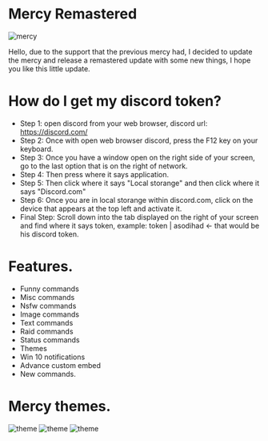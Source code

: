 # Mercy Remastered

![mercy](https://i.imgur.com/Vachpka.jpg)

Hello, due to the support that the previous mercy had, I decided to update the mercy and release a remastered update with some new things, I hope you like this little update.

# How do I get my discord token?

- Step 1: open discord from your web browser, discord url: https://discord.com/
- Step 2: Once with open web browser discord, press the F12 key on your keyboard.
- Step 3: Once you have a window open on the right side of your screen, go to the last option that is on the right of network.
- Step 4: Then press where it says application.
- Step 5: Then click where it says "Local storange" and then click where it says "Discord.com"
- Step 6: Once you are in local storange within discord.com, click on the device that appears at the top left and activate it.
- Final Step: Scroll down into the tab displayed on the right of your screen and find where it says token, example: token | asodihad <- that would be his discord token.
# Features.
- Funny commands
- Misc commands
- Nsfw commands
- Image commands
- Text commands
- Raid commands
- Status commands
- Themes
- Win 10 notifications
- Advance custom embed
- New commands.
# Mercy themes.
![theme](https://i.imgur.com/kFl9kL1.png)
![theme](https://i.imgur.com/0h5H0fh.png)
![theme](https://i.imgur.com/hSgF2op.png)
